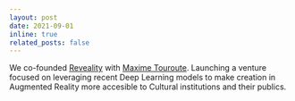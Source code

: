```yaml
---
layout: post
date: 2021-09-01
inline: true
related_posts: false
---
```


We co-founded [Reveality](https://reveality.io/) with [Maxime Touroute](https://maximetouroute.github.io/). Launching a venture focused on leveraging recent Deep Learning models to make creation in Augmented Reality more accesible to Cultural institutions and their publics.
